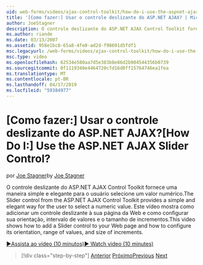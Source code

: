 ```yaml
---
uid: web-forms/videos/ajax-control-toolkit/how-do-i-use-the-aspnet-ajax-slider-control
title: '[Como fazer:] Usar o controle deslizante do ASP.NET AJAX? | Microsoft Docs'
author: JoeStagner
description: O controle deslizante do ASP.NET AJAX Control Toolkit fornece uma maneira simple e elegante para o usuário selecione um valor numérico. Este vídeo mostra como ad...
ms.author: riande
ms.date: 03/13/2007
ms.assetid: 958e1bc8-65a8-4fe0-ad2d-f98691d5fdf1
msc.legacyurl: /web-forms/videos/ajax-control-toolkit/how-do-i-use-the-aspnet-ajax-slider-control
msc.type: video
ms.openlocfilehash: 62534e580aa7d5e383b8e86d2b904544356b0739
ms.sourcegitcommit: 0f1119340e4464720cfd16d0ff15764746ea1fea
ms.translationtype: MT
ms.contentlocale: pt-BR
ms.lasthandoff: 04/17/2019
ms.locfileid: "59384977"
---
```

# <a name="how-do-i-use-the-aspnet-ajax-slider-control"></a><span data-ttu-id="ce00d-105">[Como fazer:] Usar o controle deslizante do ASP.NET AJAX?</span><span class="sxs-lookup"><span data-stu-id="ce00d-105">[How Do I:] Use the ASP.NET AJAX Slider Control?</span></span>

<span data-ttu-id="ce00d-106">por [Joe Stagner](https://github.com/JoeStagner)</span><span class="sxs-lookup"><span data-stu-id="ce00d-106">by [Joe Stagner](https://github.com/JoeStagner)</span></span>

<span data-ttu-id="ce00d-107">O controle deslizante do ASP.NET AJAX Control Toolkit fornece uma maneira simple e elegante para o usuário selecione um valor numérico.</span><span class="sxs-lookup"><span data-stu-id="ce00d-107">The Slider control from the ASP.NET AJAX Control Toolkit provides a simple and elegant way for the user to select a numeric value.</span></span> <span data-ttu-id="ce00d-108">Este vídeo mostra como adicionar um controle deslizante à sua página da Web e como configurar sua orientação, intervalo de valores e o tamanho de incrementos.</span><span class="sxs-lookup"><span data-stu-id="ce00d-108">This video shows how to add a Slider control to your Web page and how to configure its orientation, range of values, and size of increments.</span></span>

[<span data-ttu-id="ce00d-109">&#9654;Assista ao vídeo (10 minutos)</span><span class="sxs-lookup"><span data-stu-id="ce00d-109">&#9654; Watch video (10 minutes)</span></span>](https://channel9.msdn.com/Blogs/ASP-NET-Site-Videos/how-do-i-use-the-aspnet-ajax-slider-control)

> [!div class="step-by-step"]
> <span data-ttu-id="ce00d-110">[Anterior](how-do-i-use-the-aspnet-ajax-confirmbutton-extender.md)
> [Próximo](how-do-i-use-the-aspnet-ajax-autocomplete-control.md)</span><span class="sxs-lookup"><span data-stu-id="ce00d-110">[Previous](how-do-i-use-the-aspnet-ajax-confirmbutton-extender.md)
[Next](how-do-i-use-the-aspnet-ajax-autocomplete-control.md)</span></span>
